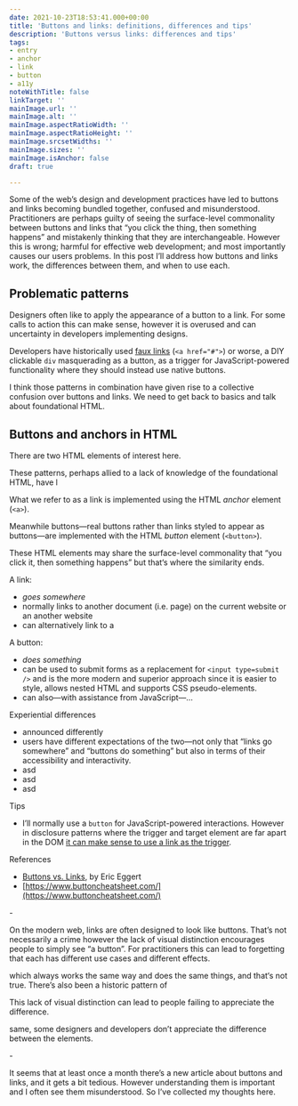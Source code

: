 ```yaml
---
date: 2021-10-23T18:53:41.000+00:00
title: 'Buttons and links: definitions, differences and tips'
description: 'Buttons versus links: differences and tips'
tags:
- entry
- anchor
- link
- button
- a11y
noteWithTitle: false
linkTarget: ''
mainImage.url: ''
mainImage.alt: ''
mainImage.aspectRatioWidth: ''
mainImage.aspectRatioHeight: ''
mainImage.srcsetWidths: ''
mainImage.sizes: ''
mainImage.isAnchor: false
draft: true

---
```

Some of the web’s design and development practices have led to buttons and links becoming bundled together, confused and misunderstood. Practitioners are perhaps guilty of seeing the surface-level commonality between buttons and links that “you click the thing, then something happens” and mistakenly thinking that they are interchangeable. However this is wrong; harmful for effective web development; and most importantly causes our users problems. In this post I’ll address how buttons and links work, the differences between them, and when to use each.

## Problematic patterns

Designers often like to apply the appearance of a button to a link. For some calls to action this can make sense, however it is overused and can uncertainty in developers implementing designs.

Developers have historically used [faux links](https://www.htmhell.dev/8-anchor-tag-used-as-button/) (`<a href="#">`) or worse, a DIY clickable `div` masquerading as a button, as a trigger for JavaScript-powered functionality where they should instead use native buttons. 

I think those patterns in combination have given rise to a collective confusion over buttons and links. We need to get back to basics and talk about foundational HTML.

## Buttons and anchors in HTML

There are two HTML elements of interest here.

These patterns, perhaps allied to a lack of knowledge of the foundational HTML, have l

What we refer to as a link is implemented using the HTML _anchor_ element (`<a>`).

Meanwhile buttons—real buttons rather than links styled to appear as buttons—are implemented with the HTML _button_ element (`<button>`).

These HTML elements may share the surface-level commonality that “you click it, then something happens” but that‘s where the similarity ends.

A link:

* _goes somewhere_
* normally links to another document (i.e. page) on the current website or an another website
* can alternatively link to a

A button:

* _does something_
* can be used to submit forms as a replacement for `<input type=submit />` and is the more modern and superior approach since it is easier to style, allows nested HTML and supports CSS pseudo-elements. 
* can also—with assistance from JavaScript—…

Experiential differences

* announced differently
* users have different expectations of the two—not only that “links go somewhere” and “buttons do something” but also in terms of their accessibility and interactivity.
* asd
* asd
* asd

Tips

* I’ll normally use a `button` for JavaScript-powered interactions. However in disclosure patterns where the trigger and target element are far apart in the DOM [it can make sense to use a link as the trigger](https://fuzzylogic.me/posts/2021-01-24-adactio-journalaccessible-interactions/).

References

* [Buttons vs. Links](https://yatil.net/blog/buttons-vs-links), by Eric Eggert
* [https://www.buttoncheatsheet.com/](https://www.buttoncheatsheet.com/)

\-

On the modern web, links are often designed to look like buttons. That’s not necessarily a crime however the lack of visual distinction encourages people to simply see “a button”. For practitioners this can lead to forgetting that each has different use cases and different effects. 

which always works the same way and does the same things, and that‘s not true. There’s also been a historic pattern of 

This lack of visual distinction can lead to people failing to appreciate the difference.

 same, some designers and developers don’t appreciate the difference between the elements.

\-

It seems that at least once a month there’s a new article about buttons and links, and it gets a bit tedious. However understanding them is important and I often see them misunderstood. So I’ve collected my thoughts here.